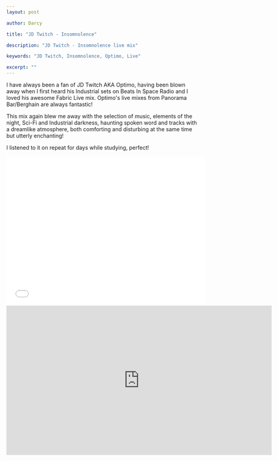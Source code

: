 ```yaml
---
layout: post

author: Darcy

title: "JD Twitch - Insomnolence"

description: "JD Twitch - Insomnolence live mix"

keywords: "JD Twitch, Insomnolence, Optimo, Live"

excerpt: ""
---
```


I have always been a fan of JD Twitch AKA Optimo, having been blown away when I first heard his Industrial sets on Beats In Space Radio and I loved his awesome Fabric Live mix. Optimo's live mixes from Panorama Bar/Berghain are always fantastic!

This mix again blew me away with the selection of music, elements of the night, Sci-Fi and Industrial darkness, haunting spoken word and tracks with a dreamlike atmosphere, both comforting and disturbing at the same time but utterly enchanting!

I listened to it on repeat for days while studying, perfect!

<div id="mixcloud_mix">
<iframe width="520" height="390" src="//www.mixcloud.com/widget/iframe/?feed=http%3A%2F%2Fwww.mixcloud.com%2Fthosevitamins%2Fplaylists%2Fnocturne-tapes%2F%3Flimit%3D10&embed_uuid=d7660e33-89ee-4452-8c64-9e0a4ced0973&stylecolor=&embed_type=widget_standard" frameborder="0"></iframe>
</div>

<div id="youtube_mix">
<iframe width="693" height="390" src="http://www.youtube.com/embed/e0XWLHlxzm4?list=PLRlE4kAa_FTcdJIlEoadbtqmDlBSg71xM" frameborder="0" allowfullscreen></iframe>
</div>